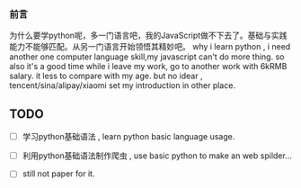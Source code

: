 ### 前言
为什么要学python呢，多一门语言吧，我的JavaScript做不下去了。基础与实践能力不能够匹配。从另一门语言开始领悟其精妙吧。
why i learn python , i need another one computer language skill,my javascript can't do more thing. so also it's a good time while i leave my work, go to another work with 6kRMB salary. it less to compare with my age. but no idear , tencent/sina/alipay/xiaomi set my introduction in other place.



## TODO
- [ ] 学习python基础语法 , learn python basic language usage.

- [ ] 利用python基础语法制作爬虫 , use basic python to make an web spilder...

- [ ] still  not paper for it.